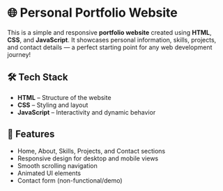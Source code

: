 # 🌐 Personal Portfolio Website

This is a simple and responsive **portfolio website** created using **HTML**, **CSS**, and **JavaScript**. It showcases personal information, skills, projects, and contact details — a perfect starting point for any web development journey!

## 🛠️ Tech Stack

- **HTML** – Structure of the website  
- **CSS** – Styling and layout  
- **JavaScript** – Interactivity and dynamic behavior  

## 🚀 Features

- Home, About, Skills, Projects, and Contact sections  
- Responsive design for desktop and mobile views  
- Smooth scrolling navigation  
- Animated UI elements  
- Contact form (non-functional/demo)
